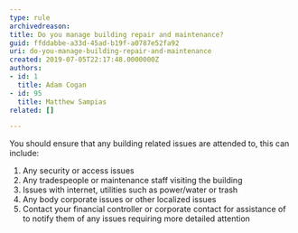 ```yaml
---
type: rule
archivedreason: 
title: Do you manage building repair and maintenance?
guid: ffddabbe-a33d-45ad-b19f-a0787e52fa92
uri: do-you-manage-building-repair-and-maintenance
created: 2019-07-05T22:17:48.0000000Z
authors:
- id: 1
  title: Adam Cogan
- id: 95
  title: Matthew Sampias
related: []

---
```


You should ensure that any building related issues are attended to, this can include:

<!--endintro-->

1. Any security or access issues
2. Any tradespeople or maintenance staff visiting the building
3. Issues with internet, utilities such as power/water or trash
4. Any body corporate issues or other localized issues
5. Contact your financial controller or corporate contact for assistance of to notify them of any issues requiring more detailed attention
